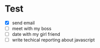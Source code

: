 # Test
- [x] send email
- [ ] meet with my boss
- [ ] date with my girl friend
- [ ] write techical reporting about javascript